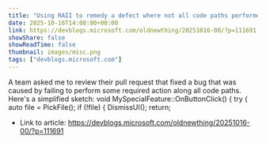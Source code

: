 ```yaml
---
title: "Using RAII to remedy a defect where not all code paths performed required exit actions"
date: 2025-10-16T14:00:00+00:00
link: https://devblogs.microsoft.com/oldnewthing/20251016-00/?p=111691
showShare: false
showReadTime: false
thumbnail: images/misc.png
tags: ["devblogs.microsoft.com"]
---
```

A team asked me to review their pull request that fixed a bug that was caused by failing to perform some required action along all code paths. Here's a simplified sketch: void MySpecialFeature::OnButtonClick() { try { auto file = PickFile(); if (!file) { DismissUI(); return;

- Link to article: https://devblogs.microsoft.com/oldnewthing/20251016-00/?p=111691